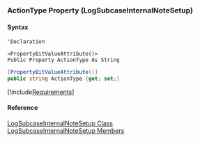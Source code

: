 ﻿### ActionType Property (LogSubcaseInternalNoteSetup)

#### Syntax

```vbnet
'Declaration

<PropertyBitValueAttribute()>
Public Property ActionType As String
```

```csharp
[PropertyBitValueAttribute()]
public string ActionType {get; set;}
```

[!include[Requirements](../partials/requirements.md)]

#### Reference

[LogSubcaseInternalNoteSetup Class](FChoice.Toolkits.Clarify~FChoice.Toolkits.Clarify.Support.LogSubcaseInternalNoteSetup.md)  
[LogSubcaseInternalNoteSetup Members](FChoice.Toolkits.Clarify~FChoice.Toolkits.Clarify.Support.LogSubcaseInternalNoteSetup_members.md)